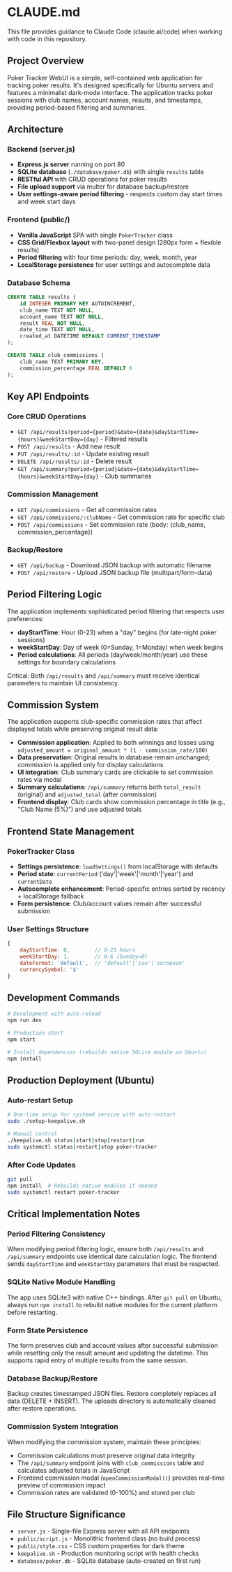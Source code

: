 # CLAUDE.md

This file provides guidance to Claude Code (claude.ai/code) when working with code in this repository.

## Project Overview

Poker Tracker WebUI is a simple, self-contained web application for tracking poker results. It's designed specifically for Ubuntu servers and features a minimalist dark-mode interface. The application tracks poker sessions with club names, account names, results, and timestamps, providing period-based filtering and summaries.

## Architecture

### Backend (server.js)
- **Express.js server** running on port 80
- **SQLite database** (`./database/poker.db`) with single `results` table
- **RESTful API** with CRUD operations for poker results
- **File upload support** via multer for database backup/restore
- **User settings-aware period filtering** - respects custom day start times and week start days

### Frontend (public/)
- **Vanilla JavaScript** SPA with single `PokerTracker` class
- **CSS Grid/Flexbox layout** with two-panel design (280px form + flexible results)
- **Period filtering** with four time periods: day, week, month, year
- **LocalStorage persistence** for user settings and autocomplete data

### Database Schema
```sql
CREATE TABLE results (
    id INTEGER PRIMARY KEY AUTOINCREMENT,
    club_name TEXT NOT NULL,
    account_name TEXT NOT NULL,
    result REAL NOT NULL,
    date_time TEXT NOT NULL,
    created_at DATETIME DEFAULT CURRENT_TIMESTAMP
);

CREATE TABLE club_commissions (
    club_name TEXT PRIMARY KEY,
    commission_percentage REAL DEFAULT 0
);
```

## Key API Endpoints

### Core CRUD Operations
- `GET /api/results?period={period}&date={date}&dayStartTime={hours}&weekStartDay={day}` - Filtered results
- `POST /api/results` - Add new result
- `PUT /api/results/:id` - Update existing result  
- `DELETE /api/results/:id` - Delete result
- `GET /api/summary?period={period}&date={date}&dayStartTime={hours}&weekStartDay={day}` - Club summaries

### Commission Management
- `GET /api/commissions` - Get all commission rates
- `GET /api/commissions/:clubName` - Get commission rate for specific club
- `POST /api/commissions` - Set commission rate (body: {club_name, commission_percentage})

### Backup/Restore
- `GET /api/backup` - Download JSON backup with automatic filename
- `POST /api/restore` - Upload JSON backup file (multipart/form-data)

## Period Filtering Logic

The application implements sophisticated period filtering that respects user preferences:

- **dayStartTime**: Hour (0-23) when a "day" begins (for late-night poker sessions)
- **weekStartDay**: Day of week (0=Sunday, 1=Monday) when week begins
- **Period calculations**: All periods (day/week/month/year) use these settings for boundary calculations

Critical: Both `/api/results` and `/api/summary` must receive identical parameters to maintain UI consistency.

## Commission System

The application supports club-specific commission rates that affect displayed totals while preserving original result data:

- **Commission application**: Applied to both winnings and losses using `adjusted_amount = original_amount * (1 - commission_rate/100)`
- **Data preservation**: Original results in database remain unchanged; commission is applied only for display calculations
- **UI integration**: Club summary cards are clickable to set commission rates via modal
- **Summary calculations**: `/api/summary` returns both `total_result` (original) and `adjusted_total` (after commission)
- **Frontend display**: Club cards show commission percentage in title (e.g., "Club Name (5%)") and use adjusted totals

## Frontend State Management

### PokerTracker Class
- **Settings persistence**: `loadSettings()` from localStorage with defaults
- **Period state**: `currentPeriod` ('day'|'week'|'month'|'year') and `currentDate`
- **Autocomplete enhancement**: Period-specific entries sorted by recency + localStorage fallback
- **Form persistence**: Club/account values remain after successful submission

### User Settings Structure
```javascript
{
    dayStartTime: 0,        // 0-23 hours
    weekStartDay: 1,        // 0-6 (Sunday=0)
    dateFormat: 'default',  // 'default'|'iso'|'european'
    currencySymbol: '$'
}
```

## Development Commands

```bash
# Development with auto-reload
npm run dev

# Production start
npm start

# Install dependencies (rebuilds native SQLite module on Ubuntu)
npm install
```

## Production Deployment (Ubuntu)

### Auto-restart Setup
```bash
# One-time setup for systemd service with auto-restart
sudo ./setup-keepalive.sh

# Manual control
./keepalive.sh status|start|stop|restart|run
sudo systemctl status|restart|stop poker-tracker
```

### After Code Updates
```bash
git pull
npm install  # Rebuilds native modules if needed
sudo systemctl restart poker-tracker
```

## Critical Implementation Notes

### Period Filtering Consistency
When modifying period filtering logic, ensure both `/api/results` and `/api/summary` endpoints use identical date calculation logic. The frontend sends `dayStartTime` and `weekStartDay` parameters that must be respected.

### SQLite Native Module Handling
The app uses SQLite3 with native C++ bindings. After `git pull` on Ubuntu, always run `npm install` to rebuild native modules for the current platform before restarting.

### Form State Persistence
The form preserves club and account values after successful submission while resetting only the result amount and updating the datetime. This supports rapid entry of multiple results from the same session.

### Database Backup/Restore
Backup creates timestamped JSON files. Restore completely replaces all data (DELETE + INSERT). The uploads directory is automatically cleaned after restore operations.

### Commission System Integration
When modifying the commission system, maintain these principles:
- Commission calculations must preserve original data integrity 
- The `/api/summary` endpoint joins with `club_commissions` table and calculates adjusted totals in JavaScript
- Frontend commission modal (`openCommissionModal()`) provides real-time preview of commission impact
- Commission rates are validated (0-100%) and stored per club

## File Structure Significance

- `server.js` - Single-file Express server with all API endpoints
- `public/script.js` - Monolithic frontend class (no build process)
- `public/style.css` - CSS custom properties for dark theme
- `keepalive.sh` - Production monitoring script with health checks
- `database/poker.db` - SQLite database (auto-created on first run)